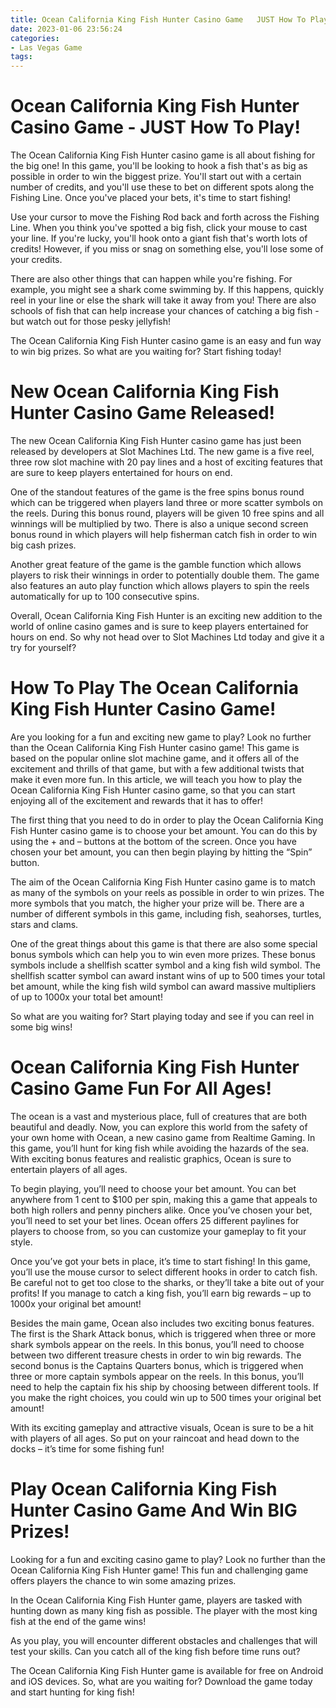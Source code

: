 ```yaml
---
title: Ocean California King Fish Hunter Casino Game   JUST How To Play!
date: 2023-01-06 23:56:24
categories:
- Las Vegas Game
tags:
---
```



#  Ocean California King Fish Hunter Casino Game - JUST How To Play!

The Ocean California King Fish Hunter casino game is all about fishing for the big one! In this game, you'll be looking to hook a fish that's as big as possible in order to win the biggest prize. You'll start out with a certain number of credits, and you'll use these to bet on different spots along the Fishing Line. Once you've placed your bets, it's time to start fishing!

Use your cursor to move the Fishing Rod back and forth across the Fishing Line. When you think you've spotted a big fish, click your mouse to cast your line. If you're lucky, you'll hook onto a giant fish that's worth lots of credits! However, if you miss or snag on something else, you'll lose some of your credits.

There are also other things that can happen while you're fishing. For example, you might see a shark come swimming by. If this happens, quickly reel in your line or else the shark will take it away from you! There are also schools of fish that can help increase your chances of catching a big fish - but watch out for those pesky jellyfish!

The Ocean California King Fish Hunter casino game is an easy and fun way to win big prizes. So what are you waiting for? Start fishing today!

#  New Ocean California King Fish Hunter Casino Game Released!

The new Ocean California King Fish Hunter casino game has just been released by developers at Slot Machines Ltd. The new game is a five reel, three row slot machine with 20 pay lines and a host of exciting features that are sure to keep players entertained for hours on end.

One of the standout features of the game is the free spins bonus round which can be triggered when players land three or more scatter symbols on the reels. During this bonus round, players will be given 10 free spins and all winnings will be multiplied by two. There is also a unique second screen bonus round in which players will help fisherman catch fish in order to win big cash prizes.

Another great feature of the game is the gamble function which allows players to risk their winnings in order to potentially double them. The game also features an auto play function which allows players to spin the reels automatically for up to 100 consecutive spins.

Overall, Ocean California King Fish Hunter is an exciting new addition to the world of online casino games and is sure to keep players entertained for hours on end. So why not head over to Slot Machines Ltd today and give it a try for yourself?

#  How To Play The Ocean California King Fish Hunter Casino Game!

Are you looking for a fun and exciting new game to play? Look no further than the Ocean California King Fish Hunter casino game! This game is based on the popular online slot machine game, and it offers all of the excitement and thrills of that game, but with a few additional twists that make it even more fun. In this article, we will teach you how to play the Ocean California King Fish Hunter casino game, so that you can start enjoying all of the excitement and rewards that it has to offer!

The first thing that you need to do in order to play the Ocean California King Fish Hunter casino game is to choose your bet amount. You can do this by using the + and – buttons at the bottom of the screen. Once you have chosen your bet amount, you can then begin playing by hitting the “Spin” button.

The aim of the Ocean California King Fish Hunter casino game is to match as many of the symbols on your reels as possible in order to win prizes. The more symbols that you match, the higher your prize will be. There are a number of different symbols in this game, including fish, seahorses, turtles, stars and clams.

One of the great things about this game is that there are also some special bonus symbols which can help you to win even more prizes. These bonus symbols include a shellfish scatter symbol and a king fish wild symbol. The shellfish scatter symbol can award instant wins of up to 500 times your total bet amount, while the king fish wild symbol can award massive multipliers of up to 1000x your total bet amount!

So what are you waiting for? Start playing today and see if you can reel in some big wins!

#  Ocean California King Fish Hunter Casino Game Fun For All Ages! 

The ocean is a vast and mysterious place, full of creatures that are both beautiful and deadly. Now, you can explore this world from the safety of your own home with Ocean, a new casino game from Realtime Gaming. In this game, you’ll hunt for king fish while avoiding the hazards of the sea. With exciting bonus features and realistic graphics, Ocean is sure to entertain players of all ages. 

To begin playing, you’ll need to choose your bet amount. You can bet anywhere from 1 cent to $100 per spin, making this a game that appeals to both high rollers and penny pinchers alike. Once you’ve chosen your bet, you’ll need to set your bet lines. Ocean offers 25 different paylines for players to choose from, so you can customize your gameplay to fit your style. 

Once you’ve got your bets in place, it’s time to start fishing! In this game, you’ll use the mouse cursor to select different hooks in order to catch fish. Be careful not to get too close to the sharks, or they’ll take a bite out of your profits! If you manage to catch a king fish, you’ll earn big rewards – up to 1000x your original bet amount! 

Besides the main game, Ocean also includes two exciting bonus features. The first is the Shark Attack bonus, which is triggered when three or more shark symbols appear on the reels. In this bonus, you’ll need to choose between two different treasure chests in order to win big rewards. The second bonus is the Captains Quarters bonus, which is triggered when three or more captain symbols appear on the reels. In this bonus, you’ll need to help the captain fix his ship by choosing between different tools. If you make the right choices, you could win up to 500 times your original bet amount! 

With its exciting gameplay and attractive visuals, Ocean is sure to be a hit with players of all ages. So put on your raincoat and head down to the docks – it’s time for some fishing fun!

#  Play Ocean California King Fish Hunter Casino Game And Win BIG Prizes!

Looking for a fun and exciting casino game to play? Look no further than the Ocean California King Fish Hunter game! This fun and challenging game offers players the chance to win some amazing prizes.

In the Ocean California King Fish Hunter game, players are tasked with hunting down as many king fish as possible. The player with the most king fish at the end of the game wins!

As you play, you will encounter different obstacles and challenges that will test your skills. Can you catch all of the king fish before time runs out?

The Ocean California King Fish Hunter game is available for free on Android and iOS devices. So, what are you waiting for? Download the game today and start hunting for king fish!